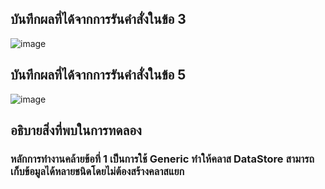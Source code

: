 ## บันทึกผลที่ได้จากการรันคำสั่งในข้อ 3
![image](https://github.com/Sorawit255/03376836-OOP-2566-Lab-14/assets/144196505/da331d72-afed-45d6-99ea-d6f68d6160b0)

## บันทึกผลที่ได้จากการรันคำสั่งในข้อ 5
![image](https://github.com/Sorawit255/03376836-OOP-2566-Lab-14/assets/144196505/f18e9e4a-479e-4ecd-8ef3-4668c7d4456f)

## อธิบายสิ่งที่พบในการทดลอง
### หลักการทำงานคล้ายข้อที่ 1 เป็นการใช้ Generic ทำให้คลาส DataStore สามารถเก็บข้อมูลได้หลายชนิดโดยไม่ต้องสร้างคลาสแยก
